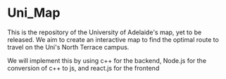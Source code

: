 # Uni_Map
This is the repository of the University of Adelaide's map, yet to be released.
We aim to create an interactive map to find the optimal route to travel on the Uni's North Terrace campus.

We will implement this by using c++ for the backend, Node.js for the conversion of c++ to js, and react.js for the frontend